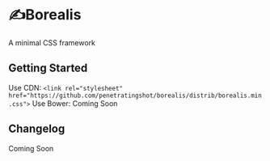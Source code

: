 # ✍️Borealis
A minimal CSS framework

## Getting Started
Use CDN: `<link rel="stylesheet" href="https://github.com/penetratingshot/borealis/distrib/borealis.min.css">`
Use Bower: Coming Soon

## Changelog
Coming Soon
